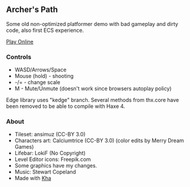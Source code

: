 ## Archer's Path

Some old non-optimized platformer demo with bad gameplay and dirty code, also first ECS experience.

[Play Online](https://rblsb.github.io/ArchersPath/)

### Controls
- WASD/Arrows/Space
- Mouse (hold) - shooting
- -/= - change scale
- M - Mute/Unmute (doesn't work since browsers autoplay policy)

Edge library uses "kedge" branch.
Several methods from thx.core have been removed to be able to compile with Haxe 4.

### About
* Tileset: ansimuz (CC-BY 3.0)
* Characters art: Calciumtrice (CC-BY 3.0) (color edits by Merry Dream Games)
* Lifebar: LokiF (No Copyright)
* Level Editor icons: Freepik.com
* Some graphics have my changes.
* Music: Stewart Copeland
* Made with [Kha](https://github.com/Kode/Kha)

